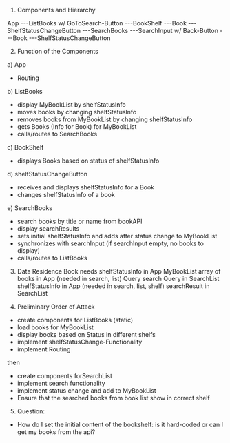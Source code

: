 1. Components and Hierarchy

App
 ---ListBooks w/ GoToSearch-Button
   ---BookShelf 
     ---Book
       ---ShelfStatusChangeButton
---SearchBooks
  ---SearchInput w/ Back-Button
  ---Book
    ---ShelfStatusChangeButton


2. Function of the Components

a) App
- Routing

b) ListBooks
- display MyBookList by shelfStatusInfo 
- moves books by changing shelfStatusInfo
- removes books from MyBookList by changing shelfStatusInfo
- gets Books (Info for Book) for MyBookList
- calls/routes to SearchBooks

c) BookShelf
- displays Books based on status of shelfStatusInfo

d) shelfStatusChangeButton
- receives and displays shelfStatusInfo for a Book
- changes shelfStatusInfo of a book

e) SearchBooks
- search books by title or name from bookAPI
- display searchResults
- sets initial shelfStatusInfo and adds after status change to          MyBookList
- synchronizes  with searchInput (if searchInput empty, no books to display)
- calls/routes to ListBooks

3. Data Residence
Book              needs shelfStatusInfo      in App
MyBookList        array of books             in App (needed in search, list)
Query             search Query               in SearchList
shelfStatusInfo                              in App (needed in search, list, shelf)
searchResult                                 in SearchList


4. Preliminary Order of Attack
- create components for ListBooks (static)
- load books for MyBookList
- display books based on Status in different shelfs
- implement shelfStatusChange-Functionality
- implement Routing

then
- create components forSearchList
- implement search functionality
- implement status change and add to MyBookList
- Ensure that the searched books from book list show in correct shelf



5. Question:
- How do I set the initial content of the bookshelf: is it hard-coded or can I get my books from the api?